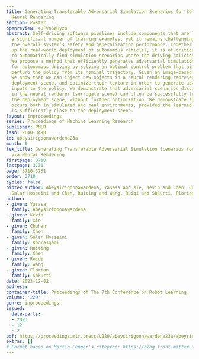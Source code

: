 ```yaml
---
title: Generating Transferable Adversarial Simulation Scenarios for Self-Driving via
  Neural Rendering
section: Poster
openreview: 4uFVn6WHyzo
abstract: Self-driving software pipelines include components that are learned from
  a significant number of training examples, yet it remains challenging to evaluate
  the overall system’s safety and generalization performance. Together with scaling
  up the real-world deployment of autonomous vehicles, it is of critical importance
  to automatically find simulation scenarios where the driving policies will fail.
  We propose a method that efficiently generates adversarial simulation scenarios
  for autonomous driving by solving an optimal control problem that aims to maximally
  perturb the policy from its nominal trajectory. Given an image-based driving policy,
  we show that we can inject new objects in a neural rendering representation of the
  deployment scene, and optimize their texture in order to generate adversarial sensor
  inputs to the policy. We demonstrate that adversarial scenarios discovered purely
  in the neural renderer (surrogate scene) can often be successfully transferred to
  the deployment scene, without further optimization. We demonstrate this transfer
  occurs both in simulated and real environments, provided the learned surrogate scene
  is sufficiently close to the deployment scene.
layout: inproceedings
series: Proceedings of Machine Learning Research
publisher: PMLR
issn: 2640-3498
id: abeysirigoonawardena23a
month: 0
tex_title: Generating Transferable Adversarial Simulation Scenarios for Self-Driving
  via Neural Rendering
firstpage: 3710
lastpage: 3731
page: 3710-3731
order: 3710
cycles: false
bibtex_author: Abeysirigoonawardena, Yasasa and Xie, Kevin and Chen, Chuhan and Khorasgani,
  Salar Hosseini and Chen, Ruiting and Wang, Ruiqi and Shkurti, Florian
author:
- given: Yasasa
  family: Abeysirigoonawardena
- given: Kevin
  family: Xie
- given: Chuhan
  family: Chen
- given: Salar Hosseini
  family: Khorasgani
- given: Ruiting
  family: Chen
- given: Ruiqi
  family: Wang
- given: Florian
  family: Shkurti
date: 2023-12-02
address:
container-title: Proceedings of The 7th Conference on Robot Learning
volume: '229'
genre: inproceedings
issued:
  date-parts:
  - 2023
  - 12
  - 2
pdf: https://proceedings.mlr.press/v229/abeysirigoonawardena23a/abeysirigoonawardena23a.pdf
extras: []
# Format based on Martin Fenner's citeproc: https://blog.front-matter.io/posts/citeproc-yaml-for-bibliographies/
---
```


